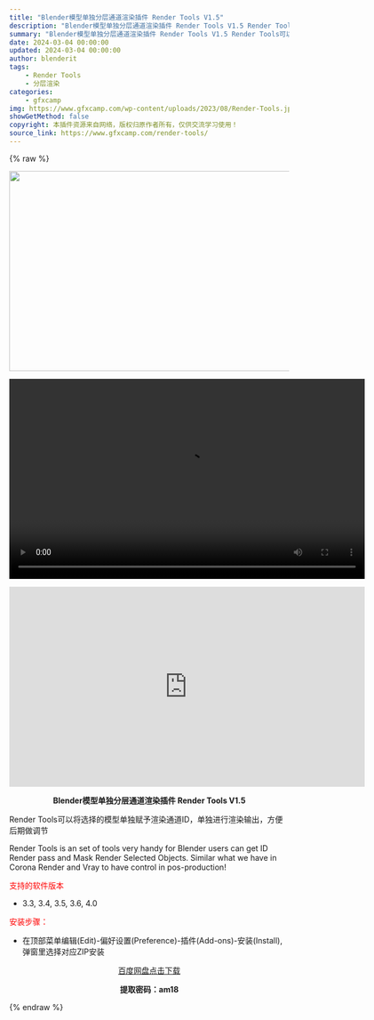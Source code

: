 ```yaml
---
title: "Blender模型单独分层通道渲染插件 Render Tools V1.5"
description: "Blender模型单独分层通道渲染插件 Render Tools V1.5 Render Tools可以将选择的模型单独赋予渲染通道ID，单独进行渲染输出，方便后期做调节 Render Tools i..."
summary: "Blender模型单独分层通道渲染插件 Render Tools V1.5 Render Tools可以将选择的模型单独赋予渲染通道ID，单独进行渲染输出，方便后期做调节 Render Tools i..."
date: 2024-03-04 00:00:00
updated: 2024-03-04 00:00:00
author: blenderit
tags: 
    - Render Tools
    - 分层渲染
categories:
    - gfxcamp
img: https://www.gfxcamp.com/wp-content/uploads/2023/08/Render-Tools.jpg
showGetMethod: false
copyright: 本插件资源来自网络，版权归原作者所有，仅供交流学习使用！
source_link: https://www.gfxcamp.com/render-tools/
---
```


{% raw %}
<div><p><img decoding="async" class="aligncenter size-full wp-image-114181" src="https://www.gfxcamp.com/wp-content/uploads/2023/08/Render-Tools.jpg" data-src="https://www.gfxcamp.com/wp-content/uploads/2023/08/Render-Tools.jpg" alt="" width="640" height="360" data-srcset="https://www.gfxcamp.com/wp-content/uploads/2023/08/Render-Tools.jpg 640w, https://www.gfxcamp.com/wp-content/uploads/2023/08/Render-Tools-150x84.jpg 150w" data-sizes="(max-width: 640px) 100vw, 640px"><br>
</p><center><div style="width: 640px;" class="wp-video"><!--[if lt IE 9]><script>document.createElement('video');</script><![endif]-->
<video class="wp-video-shortcode" id="video-114180-1" width="640" height="360" preload="true" controls="controls"><source type="video/mp4" src="http://cloud.video.taobao.com/play/u/null/p/1/e/6/t/1/422530027192.mp4?_=1"></source><a href="http://cloud.video.taobao.com/play/u/null/p/1/e/6/t/1/422530027192.mp4">http://cloud.video.taobao.com/play/u/null/p/1/e/6/t/1/422530027192.mp4</a></video></div></center><p style="text-align: center;"><iframe loading="lazy" src="https://player.youku.com/embed/XNTk5NzMzODQ1Mg==" width="640" height="360" frameborder="0" allowfullscreen="allowfullscreen" data-mce-fragment="1"></iframe></p><p style="text-align: center;"><strong>Blender模型单独分层通道渲染插件 Render Tools V1.5</strong></p><p>Render Tools可以将选择的模型单独赋予渲染通道ID，单独进行渲染输出，方便后期做调节</p><p>Render Tools is an set of tools very handy for Blender users can get ID Render pass and Mask Render Selected Objects. Similar what we have in Corona Render and Vray to have control in pos-production!</p><p><span style="color: #ff0000;">支持的软件版本</span></p><ul>
<li>3.3, 3.4, 3.5, 3.6, 4.0</li>
</ul><p><span style="color: #ff0000;">安装步骤：</span></p><ul>
<li>在顶部菜单编辑(Edit)-偏好设置(Preference)-插件(Add-ons)-安装(Install),弹窗里选择对应ZIP安装</li>
</ul><p style="text-align: center;"><a class="maxbutton-3 maxbutton maxbutton-baidu" target="_blank" rel="noopener" href="https://pan.baidu.com/s/1GG36jIon5U-ROl50aFNqfw?pwd=am18"><span class="mb-text">百度网盘点击下载</span></a></p><p style="text-align: center;"><strong>提取密码：am18</strong></p></div>
<div style="display: none">gfxcamp</div>
{% endraw %}